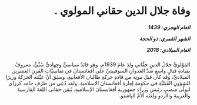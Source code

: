 <h1 dir="rtl">وفاة جلال الدين حقاني المولوي .</h1>

<h5 dir="rtl">العام الهجري:  1439

الشهر القمري: ذو الحجة

العام الميلادي: 2018</h5>

<p dir="rtl">المَوْلويُّ جلالُ الدينِ حقَّاني ولدَ عامَ 1939م، وهو قائدٌ سياسيٌّ وجِهاديٌّ سُنِّيٌّ، معروفٌ بقيادةِ قتالٍ واسعٍ ضدَّ العدوانِ السوفييتيِّ على أفغانستانَ في ثمانينيَّاتِ القرنِ العشرين الميلاديِّ، وقد كان قبلَ موتِه من قادةِ حركةِ طالبان الأفغانيةِ، وسبَقَ أنْ عيَّنَته الحركةُ وزيرًا للشؤونِ القَبَليَّةِ في حكومةِ إمارةِ أفغانستانَ الإسلاميةِ. ولقد دُعِي من طرَفِ حامد كرزاي لتولِّي منصبِ رئيسِ وزراءِ جمهوريةِ أفغانستانَ الإسلاميةِ. يُتقِن حقاني اللغةَ الفارسيةَ والعربيةَ والأردو ولغتَه الأمَّ الپاشتو.</p></br>
